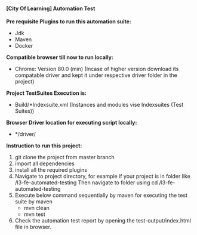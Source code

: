 #### [City Of Learning] Automation Test

**Pre requisite Plugins to run this automation suite:**
- Jdk
- Maven
- Docker

**Compatible browser till now to run locally:**
 - Chrome: Version 80.0 (min) (Incase of higher version download its compatable driver and kept it under respective driver folder in the project)
 
 **Project TestSuites Execution is:**
- Build/*Indexsuite.xml (Instances and modules vise Indexsuites (Test Suites))

**Browser Driver location for executing script locally:**
- */driver/

**Instruction to run this project:**
 1. git clone the project from master branch
 2. import all dependencies
 3. install all the required plugins
 4. Navigate to project directory, for example if your project is in folder like 
 /l3-fe-automated-testing
         Then navigate to folder using cd /l3-fe-automated-testing
 5. Execute below command sequentially by maven for executing the test suite by maven
    - mvn clean
    - mvn test
 6. Check the automation test report by opening the test-output/index.html file in browser. 